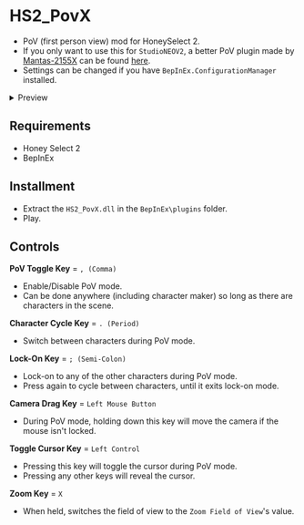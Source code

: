 # HS2_PovX
* PoV (first person view) mod for HoneySelect 2.
* If you only want to use this for `StudioNEOV2`, a better PoV plugin made by [Mantas-2155X](https://github.com/Mantas-2155X) can be found [here](https://github.com/Mantas-2155X/StudioPOV).
* Settings can be changed if you have `BepInEx.ConfigurationManager` installed.

<details>
  <summary>Preview</summary>
  
![](https://raw.githubusercontent.com/FairBear/HS2_PovX/master/Preview/Preview0.png)
</details>

## Requirements
* Honey Select 2
* BepInEx

## Installment
* Extract the `HS2_PovX.dll` in the `BepInEx\plugins` folder.
* Play.

## Controls
__PoV Toggle Key__ = `, (Comma)`
* Enable/Disable PoV mode.
* Can be done anywhere (including character maker) so long as there are characters in the scene.

__Character Cycle Key__ = `. (Period)`
* Switch between characters during PoV mode.

__Lock-On Key__ = `; (Semi-Colon)`
* Lock-on to any of the other characters during PoV mode.
* Press again to cycle between characters, until it exits lock-on mode.

__Camera Drag Key__ = `Left Mouse Button`
* During PoV mode, holding down this key will move the camera if the mouse isn't locked.

__Toggle Cursor Key__ = `Left Control`
* Pressing this key will toggle the cursor during PoV mode.
* Pressing any other keys will reveal the cursor.

__Zoom Key__ = `X`
* When held, switches the field of view to the `Zoom Field of View`'s value.

